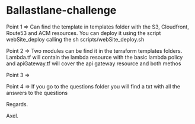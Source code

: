 # Ballastlane-challenge

Point 1 => Can find the template in templates folder with the S3, Cloudfront, Route53 and ACM resources. You can deploy it using the script webSite_deploy calling the sh scripts/webSite_deploy.sh

Point 2 => Two modules can be find it in the terraform templates folders. Lambda.tf will contain
the lambda resource with the basic lambda policy and apiGateway.tf will cover the api gateway resource
and both methos

Point 3 =>

Point 4 => If you go to the questions folder you will find a txt with all the answers to the questions

Regards.

Axel.
